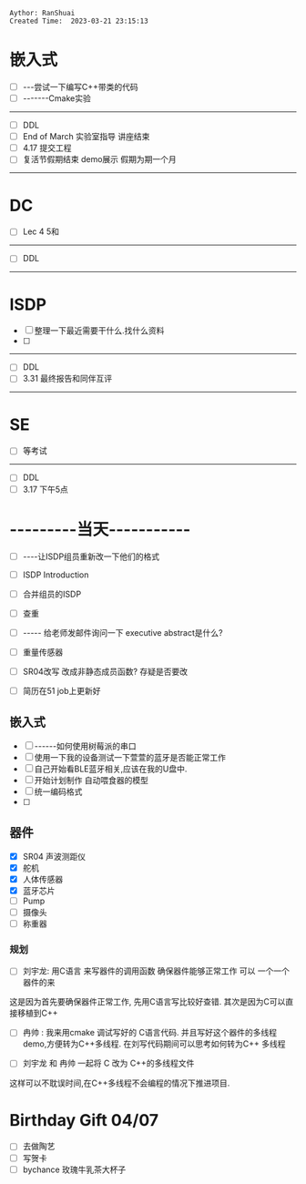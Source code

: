 ```
Aythor: RanShuai
Created Time:  2023-03-21 23:15:13
```
# 嵌入式
- [ ] ---尝试一下编写C++带类的代码
- [ ] -------Cmake实验
---
- [ ] DDL
- [ ] End of March  实验室指导 讲座结束
- [ ] 4.17 提交工程
- [ ] 复活节假期结束 demo展示 假期为期一个月
---
# DC
- [ ] Lec 4 5和
---
- [ ] DDL
---
# ISDP
- [ ] 整理一下最近需要干什么.找什么资料
- [ ] 
---
- [ ] DDL
- [ ] 3.31 最终报告和同伴互评
---
# SE
- [ ] 等考试
---
- [ ] DDL
- [ ] 3.17 下午5点

# ---------当天-----------
- [ ] ----让ISDP组员重新改一下他们的格式
- [ ] ISDP  Introduction
- [ ] 合并组员的ISDP
- [ ] 查重



- [ ] ----- 给老师发邮件询问一下 executive abstract是什么?
- [ ] 重量传感器
- [ ] SR04改写 改成非静态成员函数? 存疑是否要改
- [ ] 简历在51 job上更新好

## 嵌入式
- [ ] ------如何使用树莓派的串口
- [ ] 使用一下我的设备测试一下萱萱的蓝牙是否能正常工作
- [ ] 自己开始看BLE蓝牙相关,应该在我的U盘中.
- [ ] 开始计划制作 自动喂食器的模型
- [ ] 统一编码格式
- [ ] 

## 器件
- [x] SR04 声波测距仪
- [x] 舵机
- [x] 人体传感器
- [x] 蓝牙芯片
- [ ] Pump
- [ ] 摄像头
- [ ] 称重器

### 规划
- [ ] 刘宇龙: 用C语言 来写器件的调用函数 确保器件能够正常工作 可以 一个一个器件的来

这是因为首先要确保器件正常工作, 先用C语言写比较好查错. 其次是因为C可以直接移植到C++

- [ ] 冉帅 : 我来用cmake 调试写好的 C语言代码. 并且写好这个器件的多线程demo,方便转为C++多线程.  在刘写代码期间可以思考如何转为C++ 多线程

- [ ] 刘宇龙 和 冉帅  一起将 C 改为 C++的多线程文件

这样可以不耽误时间,在C++多线程不会编程的情况下推进项目.


# Birthday Gift 04/07
- [ ] 去做陶艺
- [ ] 写贺卡
- [ ] bychance 玫瑰牛乳茶大杯子